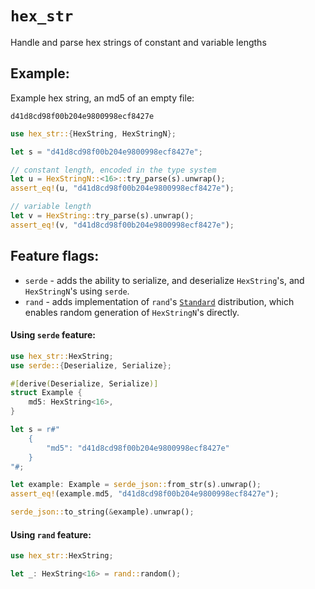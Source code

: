 # `hex_str`
Handle and parse hex strings of constant and variable lengths

## Example:

Example hex string, an md5 of an empty file:
```text
d41d8cd98f00b204e9800998ecf8427e
```
```rust
use hex_str::{HexString, HexStringN};

let s = "d41d8cd98f00b204e9800998ecf8427e";

// constant length, encoded in the type system
let u = HexStringN::<16>::try_parse(s).unwrap();
assert_eq!(u, "d41d8cd98f00b204e9800998ecf8427e");

// variable length
let v = HexString::try_parse(s).unwrap();
assert_eq!(v, "d41d8cd98f00b204e9800998ecf8427e");
```

## Feature flags:
- `serde` - adds the ability to serialize, and deserialize `HexString`'s, and `HexStringN`'s using `serde`.
- `rand` - adds implementation of `rand`'s [`Standard`](https://docs.rs/rand/0.8.4/rand/distributions/struct.Standard.html)
distribution, which enables random generation of `HexStringN`'s directly.

#### Using `serde` feature:
```rust
use hex_str::HexString;
use serde::{Deserialize, Serialize};

#[derive(Deserialize, Serialize)]
struct Example {
    md5: HexString<16>,
}

let s = r#"
    {
        "md5": "d41d8cd98f00b204e9800998ecf8427e"
    }
"#;

let example: Example = serde_json::from_str(s).unwrap();
assert_eq!(example.md5, "d41d8cd98f00b204e9800998ecf8427e");

serde_json::to_string(&example).unwrap();
```

#### Using `rand` feature:
```rust
use hex_str::HexString;

let _: HexString<16> = rand::random();
```